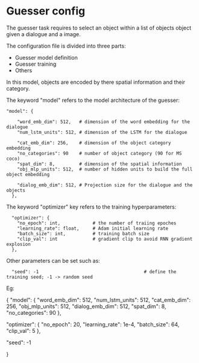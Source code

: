 # Guesser config

The guesser task requires to select an object within a list of objects object given a dialogue and a image.

The configuration file is divided into three parts:
 - Guesser model definition
 - Guesser training
 - Others

In this model, objects are encoded by there spatial information and their category.

The keyword "model" refers to the model architecture of the guesser:
```
"model": {

    "word_emb_dim": 512,   # dimension of the word embedding for the dialogue
    "num_lstm_units": 512, # dimension of the LSTM for the dialogue

    "cat_emb_dim": 256,    # dimension of the object category embedding
    "no_categories": 90    # number of object category (90 for MS coco)
    "spat_dim": 8,         # dimension of the spatial information
    "obj_mlp_units": 512,  # number of hidden units to build the full object embedding

    "dialog_emb_dim": 512, # Projection size for the dialogue and the objects
  },
```

The keyword "optimizer" key refers to the training hyperparameters:


```
  "optimizer": {
    "no_epoch": int,            # the number of traiing epoches
    "learning_rate": float,     # Adam initial learning rate
    "batch_size": int,          # training batch size
    "clip_val": int             # gradient clip to avoid RNN gradient explosion
  },
 ```

Other parameters can be set such as:

```
  "seed": -1                                       # define the training seed; -1 -> random seed
 ```


 Eg: 

 {
  "model": {
    "word_emb_dim": 512,
    "num_lstm_units": 512,
    "cat_emb_dim": 256,
    "obj_mlp_units": 512,
    "dialog_emb_dim": 512,
    "spat_dim": 8,
    "no_categories": 90
  },

  "optimizer": {
    "no_epoch": 20,
    "learning_rate": 1e-4,
    "batch_size": 64,
    "clip_val": 5
  },

  "seed": -1

}
